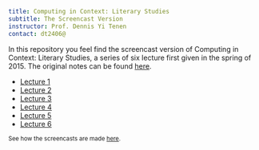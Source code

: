 ```yaml
title: Computing in Context: Literary Studies
subtitle: The Screencast Version
instructor: Prof. Dennis Yi Tenen  
contact: dt2406@
```

In this repository you feel find the screencast version of Computing in Context: Literary Studies, a series of six lecture first given in the spring of 2015. The original notes can be found [here](https://github.com/denten-courses/computing-context/tree/spring-2015).

- [Lecture 1](https://github.com/denten-courses/computing-context/blob/master/lectures/1-lecture.md)
- [Lecture 2](https://github.com/denten-courses/computing-context/blob/master/lectures/2-lecture.md)
- [Lecture 3](https://github.com/denten-courses/computing-context/blob/master/lectures/3-lecture.md)
- [Lecture 4](https://github.com/denten-courses/computing-context/blob/master/lectures/4-lecture.md)
- [Lecture 5](https://github.com/denten-courses/computing-context/blob/master/lectures/5-lecture.md)
- [Lecture 6](https://github.com/denten-courses/computing-context/blob/master/lectures/6-lecture.md)

<sup>See how the screencasts are made
[here](https://github.com/denten-courses/computing-context/blob/master/screencasts/notes.md).</sup>
